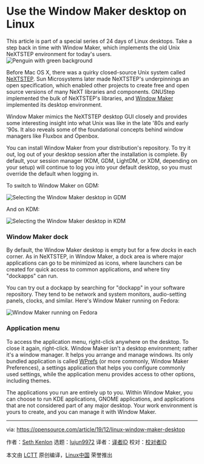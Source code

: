 [#]: collector: (lujun9972)
[#]: translator: (geekpi)
[#]: reviewer: ( )
[#]: publisher: ( )
[#]: url: ( )
[#]: subject: (Use the Window Maker desktop on Linux)
[#]: via: (https://opensource.com/article/19/12/linux-window-maker-desktop)
[#]: author: (Seth Kenlon https://opensource.com/users/seth)

Use the Window Maker desktop on Linux
======
This article is part of a special series of 24 days of Linux desktops.
Take a step back in time with Window Maker, which implements the old
Unix NeXTSTEP environment for today's users.
![Penguin with green background][1]

Before Mac OS X, there was a quirky closed-source Unix system called [NeXTSTEP][2]. Sun Microsystems later made NeXTSTEP's underpinnings an open specification, which enabled other projects to create free and open source versions of many NeXT libraries and components. GNUStep implemented the bulk of NeXTSTEP's libraries, and [Window Maker][3] implemented its desktop environment.

Window Maker mimics the NeXTSTEP desktop GUI closely and provides some interesting insight into what Unix was like in the late '80s and early '90s. It also reveals some of the foundational concepts behind window managers like Fluxbox and Openbox.

You can install Window Maker from your distribution's repository. To try it out, log out of your desktop session after the installation is complete. By default, your session manager (KDM, GDM, LightDM, or XDM, depending on your setup) will continue to log you into your default desktop, so you must override the default when logging in.

To switch to Window Maker on GDM:

![Selecting the Window Maker desktop in GDM][4]

And on KDM:

![Selecting the Window Maker desktop in KDM][5]

### Window Maker dock

By default, the Window Maker desktop is empty but for a few _docks_ in each corner. As in NeXTSTEP, in Window Maker, a dock area is where major applications can go to be minimized as icons, where launchers can be created for quick access to common applications, and where tiny "dockapps" can run.

You can try out a dockapp by searching for "dockapp" in your software repository. They tend to be network and system monitors, audio-setting panels, clocks, and similar. Here's Window Maker running on Fedora:

![Window Maker running on Fedora][6]

### Application menu

To access the application menu, right-click anywhere on the desktop. To close it again, right-click. Window Maker isn't a desktop environment; rather it's a window manager. It helps you arrange and manage windows. Its only bundled application is called [WPrefs][7] (or more commonly, Window Maker Preferences), a settings application that helps you configure commonly used settings, while the application menu provides access to other options, including themes.

The applications you run are entirely up to you. Within Window Maker, you can choose to run KDE applications, GNOME applications, and applications that are not considered part of any major desktop. Your work environment is yours to create, and you can manage it with Window Maker.

--------------------------------------------------------------------------------

via: https://opensource.com/article/19/12/linux-window-maker-desktop

作者：[Seth Kenlon][a]
选题：[lujun9972][b]
译者：[译者ID](https://github.com/译者ID)
校对：[校对者ID](https://github.com/校对者ID)

本文由 [LCTT](https://github.com/LCTT/TranslateProject) 原创编译，[Linux中国](https://linux.cn/) 荣誉推出

[a]: https://opensource.com/users/seth
[b]: https://github.com/lujun9972
[1]: https://opensource.com/sites/default/files/styles/image-full-size/public/lead-images/linux_penguin_green.png?itok=ENdVzW22 (Penguin with green background)
[2]: https://en.wikipedia.org/wiki/NeXTSTEP
[3]: https://www.windowmaker.org/
[4]: https://opensource.com/sites/default/files/uploads/advent-windowmaker-gdm.jpg (Selecting the Window Maker desktop in GDM)
[5]: https://opensource.com/sites/default/files/uploads/advent-windowmaker-kdm.jpg (Selecting the Window Maker desktop in KDM)
[6]: https://opensource.com/sites/default/files/uploads/advent-windowmaker.jpg (Window Maker running on Fedora)
[7]: http://www.windowmaker.org/docs/guidedtour/prefs.html
